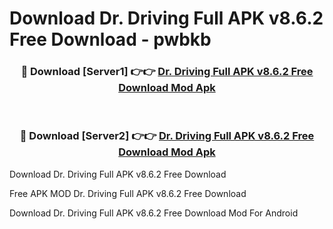 # Download Dr. Driving Full APK v8.6.2 Free Download - pwbkb



<div align="center">
<h3>🔴 Download [Server1] 👉👉 <a href="https://momento.my/?title=Dr._Driving_Full_APK_v8.6.2_Free_Download">Dr. Driving Full APK v8.6.2 Free Download Mod Apk</a></h3><br>

<h3>🔴 Download [Server2] 👉👉 <a href="https://momento.my/?title=Dr._Driving_Full_APK_v8.6.2_Free_Download">Dr. Driving Full APK v8.6.2 Free Download Mod Apk</a></h3>
</div>



Download Dr. Driving Full APK v8.6.2 Free Download 

Free APK MOD Dr. Driving Full APK v8.6.2 Free Download 

Download Dr. Driving Full APK v8.6.2 Free Download Mod For Android
